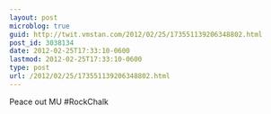 ```yaml
---
layout: post
microblog: true
guid: http://twit.vmstan.com/2012/02/25/173551139206348802.html
post_id: 3038134
date: 2012-02-25T17:33:10-0600
lastmod: 2012-02-25T17:33:10-0600
type: post
url: /2012/02/25/173551139206348802.html
---
```

Peace out MU #RockChalk
